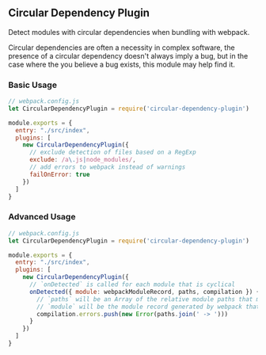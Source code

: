 ## Circular Dependency Plugin

Detect modules with circular dependencies when bundling with webpack.

Circular dependencies are often a necessity in complex software, the presence of a circular dependency doesn't always imply a bug, but in the case where the you believe a bug exists, this module may help find it.

### Basic Usage

```js
// webpack.config.js
let CircularDependencyPlugin = require('circular-dependency-plugin')

module.exports = {
  entry: "./src/index",
  plugins: [
    new CircularDependencyPlugin({
      // exclude detection of files based on a RegExp
      exclude: /a\.js|node_modules/,
      // add errors to webpack instead of warnings
      failOnError: true
    })
  ]
}
```

### Advanced Usage

```js
// webpack.config.js
let CircularDependencyPlugin = require('circular-dependency-plugin')

module.exports = {
  entry: "./src/index",
  plugins: [
    new CircularDependencyPlugin({
      // `onDetected` is called for each module that is cyclical
      onDetected({ module: webpackModuleRecord, paths, compilation }) {
        // `paths` will be an Array of the relative module paths that make up the cycle
        // `module` will be the module record generated by webpack that caused the cycle
        compilation.errors.push(new Error(paths.join(' -> ')))
      }
    })
  ]
}
```
